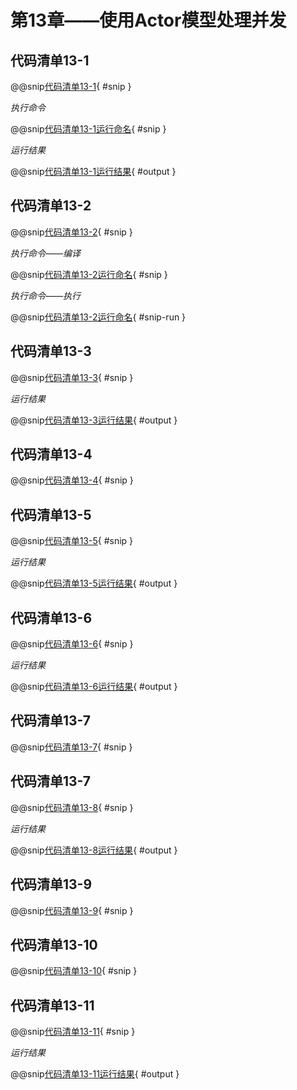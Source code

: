 # 第13章——使用Actor模型处理并发

## 代码清单13-1

@@snip[代码清单13-1](../../main/scala/chapter13/countFilesSequential.scala){ #snip }

*执行命令*

@@snip[代码清单13-1运行命名](../../main/scala/chapter13/RunCountFilesSequential.sh){ #snip }

*运行结果*

@@snip[代码清单13-1运行结果](../../main/scala/chapter13/shoutput/RunCountFilesSequential.output){ #output }

## 代码清单13-2

@@snip[代码清单13-2](../../main/scala/chapter13/HollywoodActor.scala){ #snip }

*执行命令——编译*

@@snip[代码清单13-2运行命名](../../main/scala/chapter13/RunCreateActors.sh){ #snip }

*执行命令——执行*

@@snip[代码清单13-2运行命名](../../main/scala/chapter13/RunCreateActors.sh){ #snip-run }

## 代码清单13-3

@@snip[代码清单13-3](../../main/scala/chapter13/CreateActors.scala){ #snip }

*运行结果*

@@snip[代码清单13-3运行结果](../../main/scala/chapter13/shoutput/RunCreateActors.output){ #output }

## 代码清单13-4

@@snip[代码清单13-4](../../main/scala/chapter13/HollywoodActor2.scala){ #snip }

## 代码清单13-5

@@snip[代码清单13-5](../../main/scala/chapter13/CreateActors2.scala){ #snip }

*运行结果*

@@snip[代码清单13-5运行结果](../../main/scala/chapter13/shoutput/RunCreateActors2.output){ #output }

## 代码清单13-6

@@snip[代码清单13-6](../../main/scala/chapter13/CreateActors3.scala){ #snip }

*运行结果*

@@snip[代码清单13-6运行结果](../../main/scala/chapter13/shoutput/RunCreateActors3.output){ #output }

## 代码清单13-7

@@snip[代码清单13-7](../../main/scala/chapter13/HollywoodActor4.scala){ #snip }

## 代码清单13-7

@@snip[代码清单13-8](../../main/scala/chapter13/UseActor.scala){ #snip }

*运行结果*

@@snip[代码清单13-8运行结果](../../main/scala/chapter13/shoutput/RunUseActor.output){ #output }

## 代码清单13-9

@@snip[代码清单13-9](../../main/scala/chapter13/FileExplorer.scala){ #snip }

## 代码清单13-10

@@snip[代码清单13-10](../../main/scala/chapter13/FilesCounter.scala){ #snip }

## 代码清单13-11

@@snip[代码清单13-11](../../main/scala/chapter13/CountFiles.scala){ #snip }

*运行结果*

@@snip[代码清单13-11运行结果](../../main/scala/chapter13/shoutput/RunCountFiles.output){ #output }

